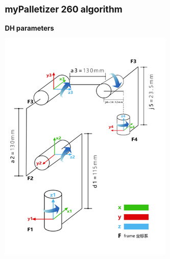 # myPalletizer 260 algorithm

## DH parameters

![dcmotor](../resources/6-RoboticArmKnowledge/6.5-3.png)